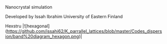  
Nanocrystal simulation 

Developed by Issah Ibrahim 
University of Eastern Finland 

Hexstru |![hexagonal] (https://github.com/issahi62/K_parrallel_lattices/blob/master/Codes_dispersion/band%20diagram_hexagon.png)|

